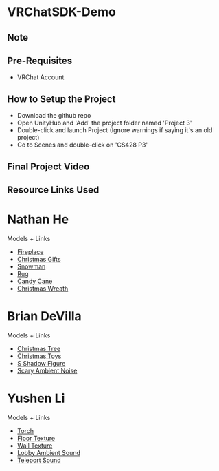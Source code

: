 # VRChatSDK-Demo
## Note

## Pre-Requisites
* VRChat Account

## How to Setup the Project
* Download the github repo
* Open UnityHub and 'Add' the project folder named 'Project 3'
* Double-click and launch Project (Ignore warnings if saying it's an old project)
* Go to Scenes and double-click on 'CS428 P3'

## Final Project Video

## Resource Links Used

# Nathan He
  Models + Links
  * [Fireplace](https://sketchfab.com/3d-models/caminetto-7faeeb07b170406692befc0065790fa9)
  * [Christmas Gifts](https://sketchfab.com/3d-models/stack-of-christmas-gifts-6b60665acb9b4399b418be035389de9a)
  * [Snowman](https://sketchfab.com/3d-models/snowman-low-poly-1390c6cae6b34933a06a88502e284236)
  * [Rug](https://sketchfab.com/3d-models/henrik-wool-rug-160-x-230cm-pink-and-grey-50d522732faa4344995aa0d9c7f1f2c5)
  * [Candy Cane](https://sketchfab.com/3d-models/candycane-be7b493951554b0fb4e126f57eceb938#download)
  * [Christmas Wreath](https://sketchfab.com/3d-models/wreath-44191293fbf146f191204449047c3300)

# Brian DeVilla
  Models + Links
  * [Christmas Tree](https://sketchfab.com/3d-models/christmas-tree-polycraft-8d731751c040420b9d2997fb24c645f1)
  * [Christmas Toys](https://assetstore.unity.com/packages/3d/props/interior/christmas-toys-106607)
  * [S Shadow Figure](https://sketchfab.com/3d-models/s-shadow-animations-v3-223a3a47ae43473a9a8ddd1284f6149f)
  * [Scary Ambient Noise](https://www.youtube.com/watch?v=a9QCiMuyVjQ)
  
    
# Yushen Li
  Models + Links
  * [Torch](https://sketchfab.com/3d-models/minecraft-torch-e88c4214d4bc4437ae6d249237591071)
  * [Floor Texture](http://texturify.com/stock-photo/forest-soil021-8663.html)
  * [Wall Texture](http://texturify.com/stock-photo/grunge014-9037.html)
  * [Lobby Ambient Sound](https://incompetech.com/music/royalty-free/index.html?isrc=usuan1100270)
  * [Teleport Sound](https://incompetech.com/music/royalty-free/index.html?isrc=usuan1100270)


